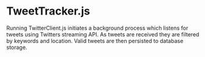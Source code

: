 <h1>TweetTracker.js</h1>
<p>
Running TwitterClient.js initiates a background process which listens
for tweets using Twitters streaming API. As tweets are received they
are filtered by keywords and location. Valid tweets are then persisted
to database storage.
</p>
